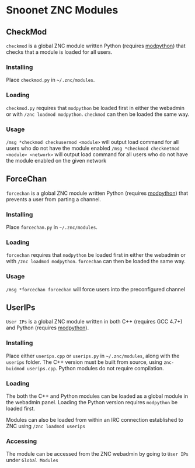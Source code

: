 # Snoonet ZNC Modules

## CheckMod

`checkmod` is a global ZNC module written Python (requires [modpython](http://wiki.znc.in/Modpython)) that checks that a module is loaded for all users.

### Installing

Place `checkmod.py` in `~/.znc/modules`.

### Loading

`checkmod.py` requires that `modpython` be loaded first in either the webadmin or with `/znc loadmod modpython`. `checkmod` can then be loaded the same way.

### Usage

`/msg *checkmod checkusermod <module>` will output load command for all users who do not have the module enabled
`/msg *checkmod checknetmod <module> <network>` will output load command for all users who do not have the module enabled on the given network

## ForceChan

`forcechan` is a global ZNC module written Python (requires [modpython](http://wiki.znc.in/Modpython)) that prevents a user from parting a channel.

### Installing

Place `forcechan.py` in `~/.znc/modules`.

### Loading

`forcechan` requires that `modpython` be loaded first in either the webadmin or with `/znc loadmod modpython`. `forcechan` can then be loaded the same way.

### Usage

`/msg *forcechan forcechan` will force users into the preconfigured channel

## UserIPs

`User IPs` is a global ZNC module written in both C++ (requires GCC 4.7+) and Python (requires [modpython](http://wiki.znc.in/Modpython)).

### Installing

Place either `userips.cpp` or `userips.py` in `~/.znc/modules`, along with the `userips` folder. The C++ version must be built from source, using `znc-buidmod userips.cpp`. Python modules do not require compilation.

### Loading

The both the C++ and Python modules can be loaded as a global module in the webadmin panel. Loading the Python version requires `modpython` be loaded first.

Modules can also be loaded from within an IRC connection established to ZNC using `/znc loadmod userips`

### Accessing

The module can be accessed from the ZNC webadmin by going to `User IPs` under `Global Modules`
